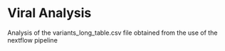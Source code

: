 # Viral Analysis

Analysis of the variants_long_table.csv file obtained from the use of the nextflow pipeline
